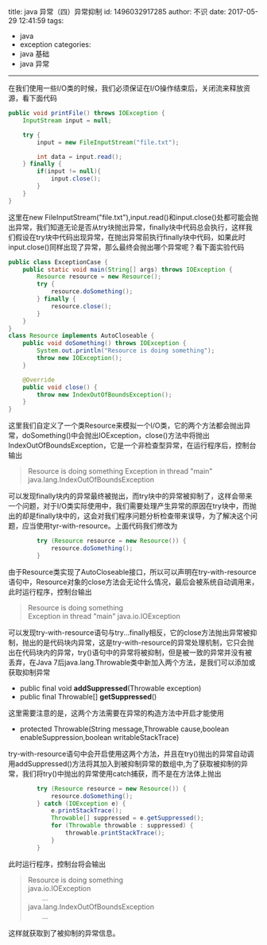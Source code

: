 title: java 异常（四）异常抑制
id: 1496032917285
author: 不识
date: 2017-05-29 12:41:59
tags:
  - java
  - exception
categories:
  - java 基础
  - java 异常
---
在我们使用一些I/O类的时候，我们必须保证在I/O操作结束后，关闭流来释放资源，看下面代码

```java
public void printFile() throws IOException {
    InputStream input = null;

    try {
        input = new FileInputStream("file.txt");

        int data = input.read();
    } finally {
        if(input != null){
            input.close();
        }
    }
}

```

<!-- more -->
这里在new FileInputStream("file.txt"),input.read()和input.close()处都可能会抛出异常，我们知道无论是否从try块抛出异常，finally块中代码总会执行，这样我们假设在try块中代码出现异常，在抛出异常前执行finally块中代码，如果此时input.close()同样出现了异常，那么最终会抛出哪个异常呢？看下面实验代码

```java
public class ExceptionCase {
    public static void main(String[] args) throws IOException {
        Resource resource = new Resource();
        try {
            resource.doSomething();
        } finally {
            resource.close();
        }
    }
}
class Resource implements AutoCloseable {
    public void doSomething() throws IOException {
        System.out.println("Resource is doing something");
        throw new IOException();
    }

    @Override
    public void close() {
        throw new IndexOutOfBoundsException();
    }
}
```
这里我们自定义了一个类Resource来模拟一个I/O类，它的两个方法都会抛出异常，doSomething()中会抛出IOException，close()方法中将抛出IndexOutOfBoundsException，它是一个非检查型异常，在运行程序后，控制台输出

>Resource is doing something
>Exception in thread "main" java.lang.IndexOutOfBoundsException

可以发现finally块内的异常最终被抛出，而try块中的异常被抑制了，这样会带来一个问题，对于I/O类实际使用中，我们需要处理产生异常的原因在try块中，而抛出的却是finally块中的，这会对我们程序问题分析检查带来误导，为了解决这个问题，应当使用tyr-with-resource。上面代码我们修改为
```java
        try (Resource resource = new Resource()) {
            resource.doSomething();
        }
```
由于Resource类实现了AutoCloseable接口，所以可以声明在try-with-resource语句中，Resource对象的close方法会无论什么情况，最后会被系统自动调用来，此时运行程序，控制台输出
>Resource is doing something  
>Exception in thread "main" java.io.IOException

可以发现try-with-resource语句与try...finally相反，它的close方法抛出异常被抑制，抛出的是代码块内异常，这是try-with-resource的异常处理机制，它只会抛出在代码块内的异常，try()语句中的异常将被抑制，但是被一致的异常并没有被丢弃，在Java 7后java.lang.Throwable类中新加入两个方法，是我们可以添加或获取抑制异常
- public final void **addSuppressed**(Throwable exception)
- public final Throwable[] **getSuppressed**()

这里需要注意的是，这两个方法需要在异常的构造方法中开启才能使用
- protected Throwable(String message,Throwable cause,boolean enableSuppression,boolean writableStackTrace)

try-with-resource语句中会开启使用这两个方法，并且在try()抛出的异常自动调用addSuppressed()方法将其加入到被抑制异常的数组中,为了获取被抑制的异常，我们将try()中抛出的异常使用catch捕获，而不是在方法体上抛出
```java
        try (Resource resource = new Resource()) {
            resource.doSomething();
        } catch (IOException e) {
            e.printStackTrace();
            Throwable[] suppressed = e.getSuppressed();
            for (Throwable throwable : suppressed) {
                throwable.printStackTrace();
            }
        }
```
此时运行程序，控制台将会输出

>Resource is doing something  
>java.io.IOException  
>　　...  
>java.lang.IndexOutOfBoundsException  
>　　...  

这样就获取到了被抑制的异常信息。
